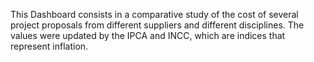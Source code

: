 This Dashboard consists in a comparative study of the cost of several project proposals from different suppliers and different disciplines. The values ​​were updated by the IPCA and INCC, which are indices that represent inflation.
